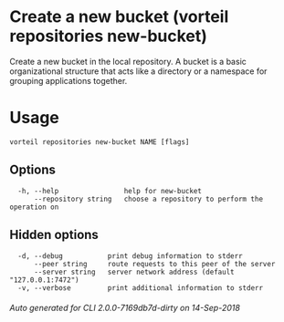 # Create a new bucket (vorteil repositories new-bucket)

Create a new bucket in the local repository. A bucket is a basic organizational
structure that acts like a directory or a namespace for grouping applications
together.

# Usage

```
vorteil repositories new-bucket NAME [flags]
```

## Options

```
  -h, --help                help for new-bucket
      --repository string   choose a repository to perform the operation on
```

## Hidden options

```
  -d, --debug           print debug information to stderr
      --peer string     route requests to this peer of the server
      --server string   server network address (default "127.0.0.1:7472")
  -v, --verbose         print additional information to stderr
```


###### Auto generated for CLI 2.0.0-7169db7d-dirty on 14-Sep-2018
